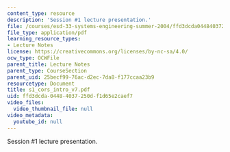 ```yaml
---
content_type: resource
description: 'Session #1 lecture presentation.'
file: /courses/esd-33-systems-engineering-summer-2004/ffd3dcda04484037250df1d65e2caef7_s1_cors_intro_v7.pdf
file_type: application/pdf
learning_resource_types:
- Lecture Notes
license: https://creativecommons.org/licenses/by-nc-sa/4.0/
ocw_type: OCWFile
parent_title: Lecture Notes
parent_type: CourseSection
parent_uid: 25becf99-76ac-d2ec-7da8-f177ccaa23b9
resourcetype: Document
title: s1_cors_intro_v7.pdf
uid: ffd3dcda-0448-4037-250d-f1d65e2caef7
video_files:
  video_thumbnail_file: null
video_metadata:
  youtube_id: null
---
```

Session #1 lecture presentation.